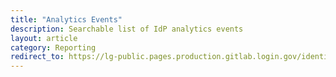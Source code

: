 ```yaml
---
title: "Analytics Events"
description: Searchable list of IdP analytics events
layout: article
category: Reporting
redirect_to: https://lg-public.pages.production.gitlab.login.gov/identity-internal-handbook/articles/analytics-events.html
---
```


